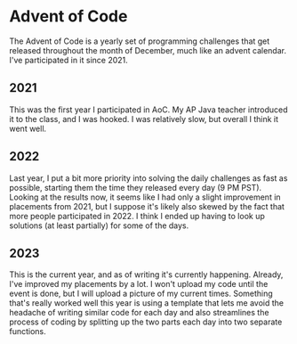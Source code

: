 # Advent of Code
The Advent of Code is a yearly set of programming challenges that get released throughout the month of December, much like an advent calendar. I've participated in it since 2021.

## 2021
This was the first year I participated in AoC. My AP Java teacher introduced it to the class, and I was hooked. I was relatively slow, but overall I think it went well.

## 2022
Last year, I put a bit more priority into solving the daily challenges as fast as possible, starting them the time they released every day (9 PM PST). Looking at the results now, it seems like I had only a slight improvement in placements from 2021, but I suppose it's likely also skewed by the fact that more people participated in 2022. I think I ended up having to look up solutions (at least partially) for some of the days.

## 2023
This is the current year, and as of writing it's currently happening. Already, I've improved my placements by a lot. I won't upload my code until the event is done, but I will upload a picture of my current times. Something that's really worked well this year is using a template that lets me avoid the headache of writing similar code for each day and also streamlines the process of coding by splitting up the two parts each day into two separate functions.
